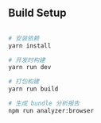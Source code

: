 
## Build Setup

``` bash

# 安装依赖
yarn install

# 开发时构建
yarn run dev

# 打包构建
yarn run build

# 生成 bundle 分析报告
npm run analyzer:browser
